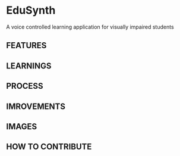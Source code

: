 # EduSynth
A voice controlled learning application for visually impaired students

## FEATURES

## LEARNINGS

## PROCESS

## IMROVEMENTS

## IMAGES

## HOW TO CONTRIBUTE

